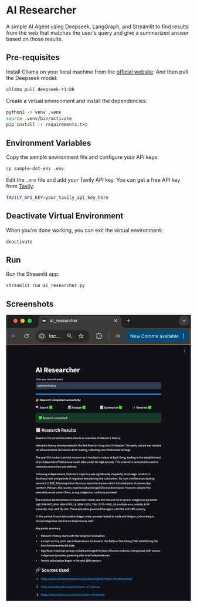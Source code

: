 # AI Researcher

A simple AI Agent using Deepseek, LangGraph, and Streamlit to find results from the web that matches the user's query and give a summarized answer based on those results.


## Pre-requisites

Install Ollama on your local machine from the [official website](https://ollama.com/). And then pull the Deepseek model:

```bash
ollama pull deepseek-r1:8b
```

Create a virtual environment and install the dependencies:

```bash
python3 -m venv .venv
source .venv/bin/activate
pip install -r requirements.txt
```

## Environment Variables

Copy the sample environment file and configure your API keys:

```bash
cp sample-dot-env .env
```

Edit the `.env` file and add your Tavily API key. You can get a free API key from [Tavily](https://tavily.com/):

```bash
TAVILY_API_KEY=your_tavily_api_key_here
```

## Deactivate Virtual Environment

When you're done working, you can exit the virtual environment:

```bash
deactivate
```

## Run

Run the Streamlit app:

```bash
streamlit run ai_researcher.py
```

## Screenshots

![AI Researcher Screenshot](ai_researcher.png)